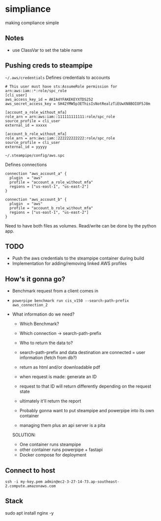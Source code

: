 # simpliance
making compliance simple

## Notes

- use ClassVar to set the table name

## Pushing creds to steampipe

`~/.aws/credentials`
Defines credentials to accounts
```
# This user must have sts:AssumeRole permission for arn:aws:iam::*:role/spc_role
[cli_user]
aws_access_key_id = AKIA4YFAKEKEYXTDS252
aws_secret_access_key = SH42YMW5p3EThisIsNotRealzTiEUwXN8BOIOF5J8m

[account_a_role_without_mfa]
role_arn = arn:aws:iam::111111111111:role/spc_role
source_profile = cli_user
external_id = xxxxx

[account_b_role_without_mfa]
role_arn = arn:aws:iam::222222222222:role/spc_role
source_profile = cli_user
external_id = yyyyy
```

`~/.steampipe/config/aws.spc`

Defines connections
```
connection "aws_account_a" {
  plugin  = "aws"
  profile = "account_a_role_without_mfa"
  regions = ["us-east-1", "us-east-2"]
}

connection "aws_account_b" {
  plugin  = "aws"
  profile = "account_b_role_without_mfa"
  regions = ["us-east-1", "us-east-2"]
}
```

Need to have both files as volumes. Read/write can be done by the python app.

## TODO

- Push the aws credentials to the steampipe container during build
- Implementation for adding/removing linked AWS profiles

## How's it gonna go?

- Benchmark request from a client comes in
- `powerpipe benchmark run cis_v150 --search-path-prefix aws_connection_2`
- What information do we need?
  - Which Benchmark?
  - Which connection -> search-path-prefix
  - Who to return the data to?
  - search-path-prefix and data destination are connected = user information (fetch from db?)
  - return as html and/or downloadable pdf
  - when request is made: generate an ID
  - request to that ID will return differently depending on the request state
  - ultimately it'll return the report

  - Probably gonna want to put steampipe and powerpipe into its own container
  - managing them plus an api server is a pita
  
  SOLUTION:
  - One container runs steampipe
  - other container runs powerpipe + fastapi
  - Docker compose for deployment


## Connect to host

```
ssh -i my-key.pem admin@ec2-3-27-14-73.ap-southeast-2.compute.amazonaws.com
```

## Stack

sudo apt install nginx -y
